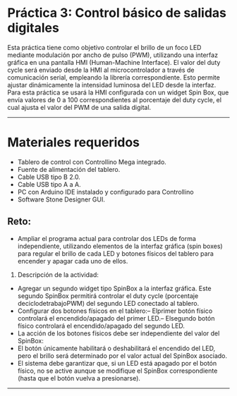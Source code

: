 #  Práctica 3: Control básico de salidas digitales 
 Esta práctica tiene como objetivo controlar el brillo de un foco LED mediante
 modulación por ancho de pulso (PWM), utilizando una interfaz gráfica en una
 pantalla HMI (Human-Machine Interface). El valor del duty cycle será enviado
 desde la HMI al microcontrolador a través de comunicación serial, empleando
 la librería correspondiente. Esto permite ajustar dinámicamente la intensidad
 luminosa del LED desde la interfaz.
 Para esta práctica se usará la HMI configurada con un widget Spin Box, que envía
 valores de 0 a 100 correspondientes al porcentaje del duty cycle, el cual ajusta el
 valor del PWM de una salida digital.

---
# Materiales requeridos
 - Tablero de control con Controllino Mega integrado.
 - Fuente de alimentación del tablero.
 - Cable USB tipo B 2.0.
 - Cable USB tipo A a A.
 - PC con Arduino IDE instalado y configurado para Controllino
 - Software Stone Designer GUI.

## Reto:
- Ampliar el programa actual para controlar dos LEDs de forma independiente, utilizando elementos de la interfaz gráfica (spin boxes) para regular el brillo de
 cada LED y botones físicos del tablero para encender y apagar cada uno de ellos.
 1. Descripción de la actividad:
 - Agregar un segundo widget tipo SpinBox a la interfaz gráfica. Este segundo  SpinBox permitirá controlar el duty cycle (porcentaje deciclodetrabajoPWM)
 del segundo LED conectado al tablero.
 - Configurar dos botones físicos en el tablero:– Elprimer botón físico controlará el encendido/apagado del primer LED.– Elsegundo
 botón físico controlará el encendido/apagado del segundo  LED.
- La acción de los botones físicos debe ser independiente del valor del SpinBox:
- El botón únicamente habilitará o deshabilitará el encendido del LED,
 pero el brillo será determinado por el valor actual del SpinBox asociado.
- El sistema debe garantizar que, si un LED está apagado por el botón físico,
 no se active aunque se modifique el SpinBox correspondiente (hasta que el  botón vuelva a presionarse).
---
